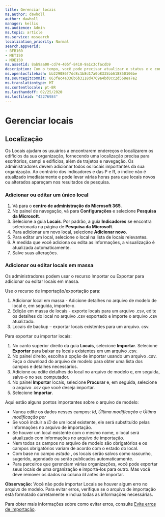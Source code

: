 ```yaml
---
title: Gerenciar locais
ms.author: dawholl
author: dawholl
manager: kellis
ms.audience: Admin
ms.topic: article
ms.service: mssearch
localization_priority: Normal
search.appverid:
- BFB160
- MET150
- MOE150
ms.assetid: 8ab9aa00-cd74-405f-8410-9a1c3cfacdb9
description: Com o tempo, você pode precisar atualizar o status e o conteúdo de um local para mantê-lo relevante.
ms.openlocfilehash: bb229086f7dd8c1b8d17a0b8335bb618850106be
ms.sourcegitcommit: 063fec4a336b6b3118d4769a4bd0cc2d568ea7e2
ms.translationtype: MT
ms.contentlocale: pt-BR
ms.lasthandoff: 02/25/2020
ms.locfileid: "42276984"
---
```

# <a name="manage-locations"></a>Gerenciar locais

## <a name="location"></a>Localização

Os Locais ajudam os usuários a encontrarem endereços e localizarem os edifícios da sua organização, fornecendo uma localização precisa para escritórios, campi e edifícios, além de trajetos e navegação. Os administradores devem adicionar todos os locais importantes da sua organização. Ao contrário dos indicadores e das P e R, o índice não é atualizado imediatamente e pode levar várias horas para que locais novos ou alterados apareçam nos resultados de pesquisa.

### <a name="add-or-edit-a-single-location"></a>Adicionar ou editar um único local

1. Vá para o **centro de administração do Microsoft 365**.
1. No painel de navegação, vá para **Configurações** e selecione **Pesquisa da Microsoft**.
1. Selecione a guia **Locais**. Por padrão, a guia **Indicadores** se encontra selecionada na página de **Pesquisa da Microsoft**.
1. Para adicionar um novo local, selecione **Adicionar novo**.
1. Para editar um local, selecione o local na lista de locais relevantes.
1. À medida que você adiciona ou edita as informações, a visualização é atualizada automaticamente.
1. Salve suas alterações.

### <a name="bulk-add-or-edit-locations"></a>Adicionar ou editar locais em massa

Os administradores podem usar o recurso Importar ou Exportar para adicionar ou editar locais em massa.

Use o recurso de importação/exportação para:

1. Adicionar local em massa - Adicione detalhes no arquivo de modelo de local e, em seguida, importe-o.
1. Edição em massa de locais - exporte locais para um arquivo .csv, edite os detalhes do local no arquivo .csv exportado e importe o arquivo .csv atualizado.
1. Locais de backup – exportar locais existentes para um arquivo. csv.

Para exportar ou importar locais:

1. No canto superior direito da guia **Locais**, selecione **Importar**.
Selecione **Exportar** para baixar os locais existentes em um arquivo .csv.
1. No painel direito, escolha a opção de importar usando um arquivo .csv.
Faça o download do arquivo de modelo para obter uma lista dos campos e detalhes necessários.
1. Adicione ou edite detalhes do local no arquivo de modelo e, em seguida, salve-o no seu computador.
1. No painel **Importar** locais, selecione **Procurar** e, em seguida, selecione o arquivo .csv que você deseja importar.
1. Selecione **Importar**.

Aqui estão alguns pontos importantes sobre o arquivo de modelo:

- Nunca edite os dados nesses campos: *Id*, *Última modificação* e *Última modificação por*
- Se você incluir a *ID* de um local existente, ele será substituído pelas informações no arquivo de importação.
- Se houver um local existente com o mesmo nome, o local será atualizado com informações no arquivo de importação.
- Nem todos os campos no arquivo de modelo são obrigatórios e os campos obrigatórios variam de acordo com o estado do local.
- Com base no campo *estado* , os locais serão salvos como rascunho, sugerido, agendado ou serão publicados automaticamente.
- Para parceiros que gerenciam várias organizações, você pode exportar seus locais de uma organização e importá-los para outro. Mas você deve remover os dados na coluna *Id* antes de importar.

**Observação:** Você não pode importar Locais se houver algum erro no arquivo de modelo. Para evitar erros, verifique se o arquivo de importação está formatado corretamente e inclua todas as informações necessárias.

Para obter mais informações sobre como evitar erros, consulte [Evite erros de importação](manage-bookmarks.md#prevent-import-errors).
